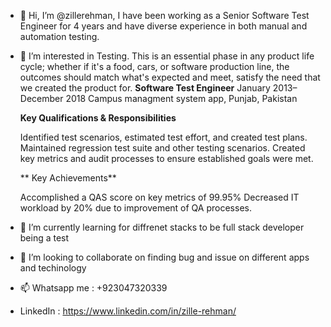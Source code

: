 - 👋 Hi, I’m @zillerehman, I have been working as a Senior Software Test Engineer for 4 years and have diverse experience in both manual and automation testing.
- 👀 I’m interested in Testing. This is an essential phase in any product life cycle; whether if it's a food, cars, or software production line, the
     outcomes should match what's expected and meet, satisfy the need that we created the product for.
     **Software Test Engineer**
     January 2013–December 2018
     Campus managment system app, Punjab, Pakistan

     **Key Qualifications & Responsibilities**

     Identified test scenarios, estimated test effort, and created test plans.
     Maintained regression test suite and other testing scenarios.
     Created key metrics and audit processes to ensure established goals were met.
     
    ** Key Achievements**

     Accomplished a QAS score on key metrics of 99.95%
     Decreased IT workload by 20% due to improvement of QA processes.

- 🌱 I’m currently learning for diffrenet stacks to be full stack developer being a test
- 💞️ I’m looking to collaborate on finding bug and issue on different apps and techinology
- 📫 Whatsapp me : +923047320339
- LinkedIn : https://www.linkedin.com/in/zille-rehman/

